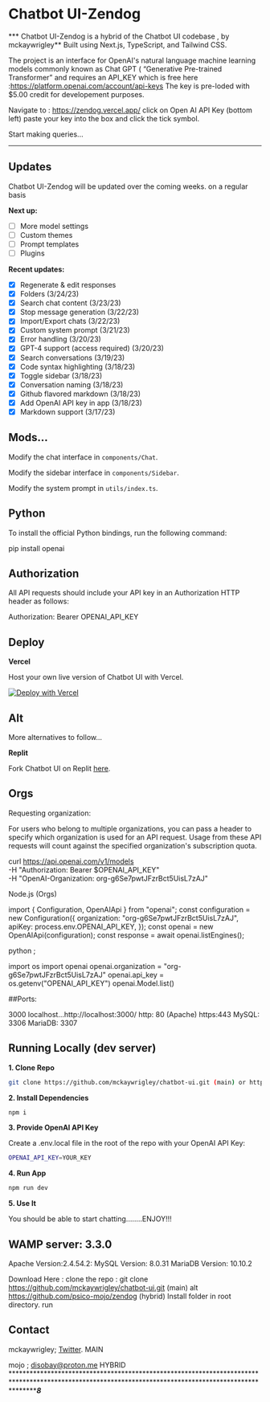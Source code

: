 # Chatbot UI-Zendog

*** Chatbot UI-Zendog is a hybrid of the Chatbot UI codebase , 
    by mckaywrigley**
Built using Next.js, TypeScript, and Tailwind CSS.

The project is an interface for OpenAI's natural language machine learning models commonly known as Chat GPT ( “Generative Pre-trained Transformer”
and requires an API_KEY which is free here :https://platform.openai.com/account/api-keys
The key is pre-loded with $5.00 credit for developement purposes.

Navigate to : https://zendog.vercel.app/ 
click on Open AI API Key (bottom left) paste your key into the box and click the tick symbol.

Start making queries...

****************************************************************************************************************************************************************************

## Updates

Chatbot UI-Zendog will be updated over the coming weeks.
on a regular basis

**Next up:**

- [ ] More model settings
- [ ] Custom themes
- [ ] Prompt templates
- [ ] Plugins

**Recent updates:**

- [x] Regenerate & edit responses
- [x] Folders (3/24/23)
- [x] Search chat content (3/23/23)
- [x] Stop message generation (3/22/23)
- [x] Import/Export chats (3/22/23)
- [x] Custom system prompt (3/21/23)
- [x] Error handling (3/20/23)
- [x] GPT-4 support (access required) (3/20/23)
- [x] Search conversations (3/19/23)
- [x] Code syntax highlighting (3/18/23)
- [x] Toggle sidebar (3/18/23)
- [x] Conversation naming (3/18/23)
- [x] Github flavored markdown (3/18/23)
- [x] Add OpenAI API key in app (3/18/23)
- [x] Markdown support (3/17/23)

## Mods...

Modify the chat interface in `components/Chat`.

Modify the sidebar interface in `components/Sidebar`.

Modify the system prompt in `utils/index.ts`.

## Python

To install the official Python bindings, run the following command:

pip install openai

## Authorization

All API requests should include your API key in an Authorization HTTP header as follows:

Authorization: Bearer OPENAI_API_KEY

## Deploy

**Vercel**

Host your own live version of Chatbot UI with Vercel.

[![Deploy with Vercel](https://vercel.com/button)](https://vercel.com/new/clone?repository-url=https%3A%2F%2Fgithub.com%2Fmckaywrigley%2Fchatbot-ui)

## Alt

More alternatives to follow...

**Replit**

Fork Chatbot UI on Replit [here](https://replit.com/@MckayWrigley/chatbot-ui-pro?v=1).

## Orgs

Requesting organization: 

For users who belong to multiple organizations, you can pass a header to specify which organization is used for an API request. Usage from these API requests will count against the specified organization's subscription quota.

curl https://api.openai.com/v1/models \
  -H "Authorization: Bearer $OPENAI_API_KEY" \
  -H "OpenAI-Organization: org-g6Se7pwtJFzrBct5UisL7zAJ"
  
  
  Node.js (Orgs)
  
  import { Configuration, OpenAIApi } from "openai";
const configuration = new Configuration({
    organization: "org-g6Se7pwtJFzrBct5UisL7zAJ",
    apiKey: process.env.OPENAI_API_KEY,
});
const openai = new OpenAIApi(configuration);
const response = await openai.listEngines();

python ; 

import os
import openai
openai.organization = "org-g6Se7pwtJFzrBct5UisL7zAJ"
openai.api_key = os.getenv("OPENAI_API_KEY")
openai.Model.list()

##Ports:

3000 localhost...http://localhost:3000/
http: 80  (Apache)
https:443
MySQL: 3306
MariaDB: 3307 
 
## Running Locally (dev server) 

**1. Clone Repo**

```bash
git clone https://github.com/mckaywrigley/chatbot-ui.git (main) or https://github.com/psico-mojo/zendog (hybrid)
```

**2. Install Dependencies**

```bash
npm i  
```

**3. Provide OpenAI API Key**

Create a .env.local file in the root of the repo with your OpenAI API Key:

```bash
OPENAI_API_KEY=YOUR_KEY
```

**4. Run App**

```bash
npm run dev
```

**5. Use It**

You should be able to start chatting........ENJOY!!!

## WAMP server: 3.3.0
Apache Version:2.4.54.2:
MySQL Version:
8.0.31 
MariaDB Version:
10.10.2

Download Here : 
clone the repo : git clone https://github.com/mckaywrigley/chatbot-ui.git (main) alt  https://github.com/psico-mojo/zendog (hybrid)
Install folder in root directory.
run

## Contact

mckaywrigley; [Twitter](https://twitter.com/mckaywrigley). MAIN

mojo ; disobay@proton.me     HYBRID
***************************************************************************************************************************************************************8********* 
